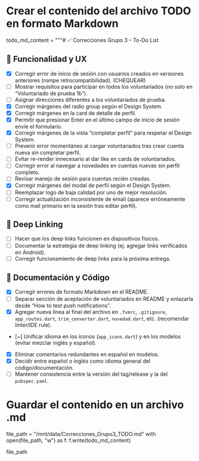 # Crear el contenido del archivo TODO en formato Markdown
todo_md_content = """# ✅ Correcciones Grupo 3 – To-Do List

## 🧪 Funcionalidad y UX
- [x] Corregir error de inicio de sesión con usuarios creados en versiones anteriores (rompe retrocompatibilidad). (CHEQUEAR)
- [ ] Mostrar requisitos para participar en todos los voluntariados (no solo en “Voluntariado de prueba 1b”).
- [ ] Asignar direcciones diferentes a los voluntariados de prueba.
- [x] Corregir márgenes del radio group según el Design System.
- [x] Corregir márgenes en la card de detalle de perfil.
- [x] Permitir que presionar Enter en el último campo de inicio de sesión envíe el formulario.
- [x] Corregir márgenes de la vista “completar perfil” para respetar el Design System.
- [ ] Prevenir error momentáneo al cargar voluntariados tras crear cuenta nueva sin completar perfil.
- [ ] Evitar re-render innecesario al dar like en cards de voluntariados.
- [ ] Corregir error al navegar a novedades en cuentas nuevas sin perfil completo.
- [ ] Revisar manejo de sesión para cuentas recién creadas.
- [x] Corregir márgenes del modal de perfil según el Design System.
- [ ] Reemplazar logo de baja calidad por uno de mejor resolución.
- [ ] Corregir actualización inconsistente de email (aparece erróneamente como mail primario en la sesión tras editar perfil).

## 🔗 Deep Linking
- [ ] Hacer que los deep links funcionen en dispositivos físicos.
- [ ] Documentar la estrategia de deep linking (ej. agregar links verificados en Android).
- [ ] Corregir funcionamiento de deep links para la próxima entrega.

## 📝 Documentación y Código
- [x] Corregir errores de formato Markdown en el README.
- [ ] Separar sección de aceptación de voluntariados en README y enlazarla desde “How to test push notifications”.
- [x] Agregar nueva línea al final del archivo en `.fvmrc`, `.gitignore`, `app_routes.dart`, `trim_converter.dart`, `novedad.dart`, etc. (recomendar linter/IDE rule).
- [~] Unificar idioma en los íconos (`app_icons.dart`) y en los modelos (evitar mezclar inglés y español).
- [x] Eliminar comentarios redundantes en español en modelos.
- [x] Decidir entre español o inglés como idioma general del código/documentación.
- [ ] Mantener consistencia entre la versión del tag/release y la del `pubspec.yaml`.

# Guardar el contenido en un archivo .md
file_path = "/mnt/data/Correcciones_Grupo3_TODO.md"
with open(file_path, "w") as f:
f.write(todo_md_content)

file_path
